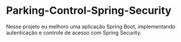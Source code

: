 # Parking-Control-Spring-Security
 Nesse projeto eu melhoro uma aplicação Spring Boot, implementando autenticação e controle de acesso com Spring Security.
